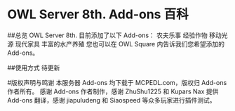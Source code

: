 # OWL Server 8th. Add-ons 百科

##总览
OWL Server 8th. 目前添加了以下 Add-ons：
农夫乐事   经验作物   移动光源   现代家具  丰富的水产养殖
您也可以在 OWL Square 内告诉我们您希望添加的 Add-ons。

##使用方式
待更新

#版权声明与鸣谢
本服务器 Add-ons 均下载于 MCPEDL.com，版权归 Add-ons 作者所有。
感谢 Add-ons 作者制作，感谢 ZhuShu1225 和 Kupars Nax 提供 Add-ons 翻译，感谢 jiapuludeng 和 Siaospeed 等众多玩家进行插件测试。
